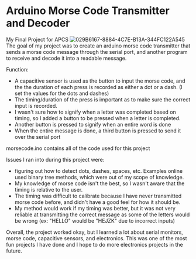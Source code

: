 # Arduino Morse Code Transmitter and Decoder
My Final Project for APCS
![029B6167-8884-4C7E-B13A-344FC122A545](https://github.com/beekdorrr/APCS-Final/assets/78626546/abfe011a-97ec-4781-a3e7-761c13e9e5d4)
The goal of my project was to create an arduino morse code transmitter that sends a morse code message through the serial port, and another program to receive and decode it into a readable message. 

Function: 
- A capacitive sensor is used as the button to input the morse code, and the the duration of each press is recorded as either a dot or a dash. (I set the values for the dots and dashes)
- The timing/duration of the press is important as to make sure the correct input is recorded.
- I wasn't sure how to signify when a letter was completed based on timing, so I added a button to be pressed when a letter is completed.
- Another button is pressed to signify when an entire word is done
- When the entire message is done, a third button is pressed to send it over the serial port

morsecode.ino contains all of the code used for this project

Issues I ran into during this project were:
- figuring out how to detect dots, dashes, spaces, etc. Examples online used binary tree methods, which were out of my scope of knowledge. 
- My knowledge of morse code isn't the best, so I wasn't aware that the timing is relative to the user.
- The timing was difficult to calibrate because I have never transmitted morse code before, and didn't have a good feel for how it should be.
- My method would work if my timing was better, but it was not very reliable at transmitting the correct message as some of the letters would be wrong (ex: "HELLO" would be "HEJZK" due to incorrect inputs)

Overall, the project worked okay, but I learned a lot about serial monitors, morse code, capacitive sensors, and electronics. This was one of the most fun projects I have done and I hope to do more electronics projects in the future.
